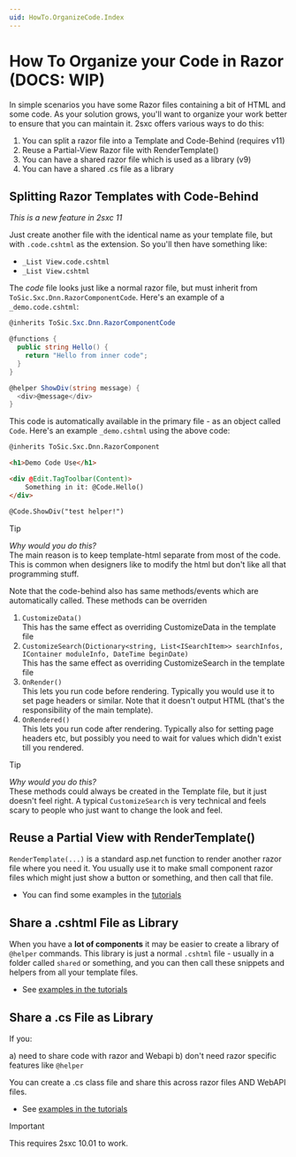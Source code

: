 ```yaml
---
uid: HowTo.OrganizeCode.Index
---
```

# How To Organize your Code in Razor (DOCS: WIP)

In simple scenarios you have some Razor files containing a bit of HTML and some code. As your solution grows, you'll want to organize your work better to ensure that you can maintain it. 2sxc offers various ways to do this:

1. You can split a razor file into a Template and Code-Behind (requires v11)
1. Reuse a Partial-View Razor file with RenderTemplate()
1. You can have a shared razor file which is used as a library (v9)
1. You can have a shared .cs file as a library

## Splitting Razor Templates with Code-Behind

_This is a new feature in 2sxc 11_

Just create another file with the identical name as your template file, but with `.code.cshtml` as the extension. So you'll then have something like:

* `_List View.code.cshtml`
* `_List View.cshtml`

The _code_ file looks just like a normal razor file, but must inherit from `ToSic.Sxc.Dnn.RazorComponentCode`. Here's an example of a `_demo.code.cshtml`: 

```cs
@inherits ToSic.Sxc.Dnn.RazorComponentCode

@functions {
  public string Hello() {
    return "Hello from inner code";
  }
}

@helper ShowDiv(string message) {
  <div>@message</div>
}
```

This code is automatically available in the primary file - as an object called `Code`. Here's an example `_demo.cshtml` using the above code:

```html
@inherits ToSic.Sxc.Dnn.RazorComponent

<h1>Demo Code Use</h1>

<div @Edit.TagToolbar(Content)>
    Something in it: @Code.Hello()
</div>

@Code.ShowDiv("test helper!")
```

> [!TIP]
> _Why would you do this?_  
> The main reason is to keep template-html separate from most of the code. 
> This is common when designers like to modify the html but don't like all that programming stuff. 

Note that the code-behind also has same methods/events which are automatically called. These methods can be overriden

1. `CustomizeData()`  
  This has the same effect as overriding CustomizeData in the template file
1. `CustomizeSearch(Dictionary<string, List<ISearchItem>> searchInfos, IContainer moduleInfo,
            DateTime beginDate)`  
              This has the same effect as overriding CustomizeSearch in the template file
1. `OnRender()`  
  This lets you run code before rendering. Typically you would use it to set page headers or similar. Note that it doesn't output HTML (that's the responsibility of the main template). 
1. `OnRendered()`  
  This lets you run code after rendering. Typically also for setting page headers etc, but possibly you need to wait for values which didn't exist till you rendered. 


> [!TIP]
> _Why would you do this?_  
> These methods could always be created in the Template file, but it just doesn't feel right.
> A typical `CustomizeSearch` is very technical and feels scary to people who just want to change the look and feel. 


## Reuse a Partial View with RenderTemplate()

`RenderTemplate(...)` is a standard asp.net function to render another razor file where you need it. You usually use it to make small component razor files which might just show a button or something, and then call that file. 

* You can find some examples in the [tutorials](https://2sxc.org/dnn-tutorials/en/razor/reuse110/page)


## Share a .cshtml File as Library

When you have a **lot of components** it may be easier to create a library of `@helper` commands. This library is just a normal `.cshtml` file - usually in a folder called `shared` or something, and you can then call these snippets and helpers from all your template files. 

* See [examples in the tutorials](https://2sxc.org/dnn-tutorials/en/razor/reuse210/page)


## Share a .cs File as Library

If you:

a) need to share code with razor and Webapi
b) don't need razor specific features like `@helper`

You can create a .cs class file and share this across razor files AND WebAPI files. 

* See [examples in the tutorials](https://2sxc.org/dnn-tutorials/en/razor/reuse320/page)

> [!IMPORTANT]
> This requires 2sxc 10.01 to work. 